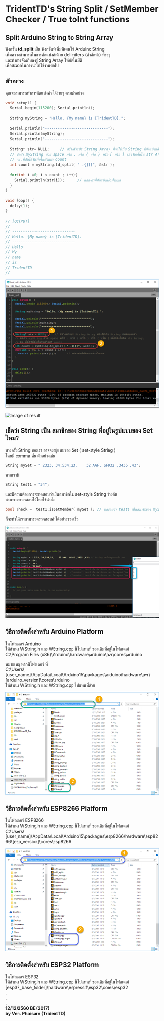 # TridentTD's String Split /  SetMember Checker / True toInt functions 
Split Arduino String to String Array  
------------------------------------  

ฟังกชั่น **td_split** เป็น ฟังกชั่นที่เพิ่มพิเศษให้ Arduino String  
เพิ่มความสามารถในการตัดแบ่งคำด้วย delimiters (ตัวตัดคำ) ที่ระบุ  
และทำการจัดเก็บลงสู่ String Array ให้อัตโนมัติ  
เพื่อสะดวกในการนำไปใช้งานต่อไป  

ตัวอย่าง
-------
คุณจะสามารถทำการตัดแบ่งคำ ได้ง่ายๆ ตามตัวอย่าง

```c
void setup() {
  Serial.begin(115200); Serial.println();
  
  String myString = "Hello. {My name} is [TridentTD].";
  
  Serial.println("-----------------------------");
  Serial.println(myString);
  Serial.println("-----------------------------");
  
  String* str= NULL;     // สร้างตัวแปร String Array ที่จะใช้เก็บ String ที่ตัดแบ่งแล้ว
  // ตัดคำ myString ด้วย space หรือ . หรือ { หรือ } หรือ [ หรือ ] แล้วจัดเก็บใน str Array, 
  // จน.ที่ตัดได้จัดเก็บในตัวแปร count
  int count = myString.td_split( " .{}[]", &str ); 
  
  for(int i =0; i < count ; i++){
    Serial.println(str[i]);      // แสดงคำที่ตัดแบ่งแล้วทั้งหมด
  }
}

void loop() {
  delay(1);
}

// [OUTPUT]
//
// -----------------------------
// Hello. {My name} is [TridentTD].
// -----------------------------
// Hello
// My
// name
// is
// TridentTD
//
```

![Image of code compare](code_tdsplit.png)  

![Image of result](result.png)

เช็คว่า String เป็น สมาชิกของ String ที่อยู่ในรูปแบบของ Set ไหม?  
------------------------------------  
บางครั้ง String ของเรา อาจจะอยู่แบบของ Set  ( set-style String )  
โดยมี comma คั่น ตัวอย่างเช่น  

```c
String mySet = " 2323, 34,534,23,    32 AAF, SFD32 ,3435 ,43"; 
```

หากเรามี 
```c
String test1 = "34"; 
```
และมีความต้องการจะทดสอบว่าเป็นสมาชิกใน set-style String ข้างต้น  
สามารถตรวจสอบได้โดยใช้คำสั่ง

```c
bool check =  test1.isSetMember( mySet ); // ทดสอบว่า test1 เป็นสมาชิกของ mySet ไหม
```

ก็จะทำให้เราสามารถตรวจสอบค่าได้อย่างรวดเร็ว  
 
![Image of_memberchecker](setmember.png)  
  
## วิธีการติดตั้งสำหรับ Arduino Platform  
ในโฟลเดอร์ Arduino  
ให้สำเนา WString.h และ WString.cpp นี้ไปแทนที่ ของเดิมที่อยู่ในโฟลเดอร์   
C:\Program Files (x86)\Arduino\hardware\arduino\avr\cores\arduino  

หมายเหตุ หากมีโฟลเดอร์ ที่  
C:\Users\\[user_name]\\AppData\Local\Arduino15\packages\arduino\hardware\avr\\[arduino_version]\\cores\arduino  
ให้สำเนา WString.h และ WString.cpp ไปแทนที่ด้วย  

![Image of_arduinosetup](arduino_setup.png)  



## วิธีการติดตั้งสำหรับ ESP8266 Platform  
ในโฟลเดอร์ ESP8266  
ให้สำเนา WString.h และ WString.cpp นี้ไปแทนที่ ของเดิมที่อยู่ในโฟลเดอร์   
C:\Users\\[user_name]\\AppData\Local\Arduino15\packages\esp8266\hardware\esp8266\\[esp_version]\\cores\esp8266

![Image of_esp8266setup](esp8266_setup.png)  

## วิธีการติดตั้งสำหรับ ESP32 Platform  
ในโฟลเดอร์ ESP32  
ให้สำเนา WString.h และ WString.cpp นี้ไปแทนที่ ของเดิมที่อยู่ในโฟลเดอร์  
[esp32_base_folder]\\hardware\espressif\esp32\cores\esp32  
.  
.  
.  
**12/12/2560 BE (2017)**  
**by Ven. Phaisarn (TridentTD)**  
